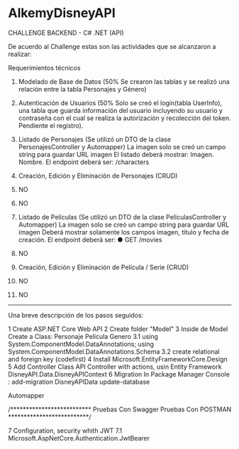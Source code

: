 # AlkemyDisneyAPI
CHALLENGE BACKEND - C# .NET (API)



De acuerdo al Challenge estas son las actividades que se alcanzaron a realizar:

Requerimientos técnicos

1. Modelado de Base de Datos (50%  Se crearon las tablas y se realizó una relación entre la tabla Personajes y Género)


2. Autenticación de Usuarios (50%  Solo se creó el login(tabla UserInfo), una tabla que guarda información del usuario incluyendo su usuario y contraseña con el cual se realiza la autorización y recolección del token.  Pendiente el registro).

3. Listado de Personajes (Se utilizó un DTO de la clase PersonajesController y Automapper)
	La imagen solo se creó un campo string para guardar URL imagen
El listado deberá mostrar: Imagen. Nombre.
El endpoint deberá ser: /characters

4. Creación, Edición y Eliminación de Personajes (CRUD)

5. NO

5. NO

7. Listado de Películas (Se utilizó un DTO de la clase PeliculasController y Automapper)
	La imagen solo se creó un campo string para guardar URL imagen
Deberá mostrar solamente los campos imagen, título y fecha de creación.
El endpoint deberá ser: ● GET /movies

8. NO

9. Creación, Edición y Eliminación de Película / Serie (CRUD)

10. NO

11. NO


-------------------------------------------------------------------

Una breve descripción de los pasos seguidos:

1	Create ASP.NET Core Web API
2	Create folder "Model"
3	Inside de Model Create a Class:
	Personaje
	Película
	Genero
3.1	using System.ComponentModel.DataAnnotations;
	using System.ComponentModel.DataAnnotations.Schema
3.2	create relational and foreign key (codefirst)
4	Install  Microsoft.EntityFrameworkCore.Design
5	Add Controller Class
	API Controller with actions, usin Entity Framework
	DisneyAPI.Data.DisneyAPIContext
6	Migration 
	In Package Manager Console :
	add-migration DisneyAPIData
	update-database


Automapper

/**************************
Pruebas Con Swagger
Pruebas Con POSTMAN
**************************/

7	Configuration, security whith JWT
7.1	Microsoft.AspNetCore.Authentication.JwtBearer





